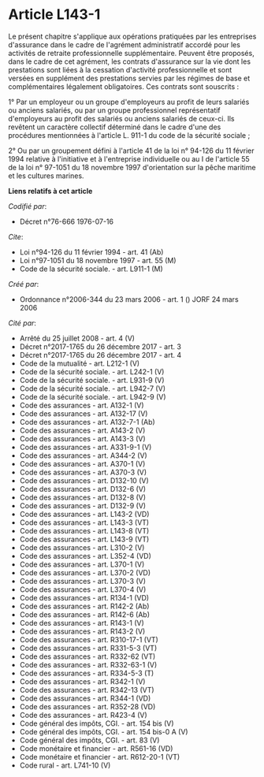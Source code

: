 # Article L143-1

Le présent chapitre s'applique aux opérations pratiquées par les entreprises d'assurance dans le cadre de l'agrément
administratif accordé pour les activités de retraite professionnelle supplémentaire. Peuvent être proposés, dans le cadre de
cet agrément, les contrats d'assurance sur la vie dont les prestations sont liées à la cessation d'activité professionnelle
et sont versées en supplément des prestations servies par les régimes de base et complémentaires légalement obligatoires. Ces
contrats sont souscrits :

1° Par un employeur ou un groupe d'employeurs au profit de leurs salariés ou anciens salariés, ou par un groupe professionnel
représentatif d'employeurs au profit des salariés ou anciens salariés de ceux-ci. Ils revêtent un caractère collectif
déterminé dans le cadre d'une des procédures mentionnées à l'article L. 911-1 du code de la sécurité sociale ;

2° Ou par un groupement défini à l'article 41 de la loi n° 94-126 du 11 février 1994 relative à l'initiative et à
l'entreprise individuelle ou au I de l'article 55 de la loi n° 97-1051 du 18 novembre 1997 d'orientation sur la pêche
maritime et les cultures marines.

**Liens relatifs à cet article**

_Codifié par_:

  - Décret n°76-666 1976-07-16

_Cite_:

  - Loi n°94-126 du 11 février 1994 - art. 41 (Ab)
  - Loi n°97-1051 du 18 novembre 1997 - art. 55 (M)
  - Code de la sécurité sociale. - art. L911-1 (M)

_Créé par_:

  - Ordonnance n°2006-344 du 23 mars 2006 - art. 1 () JORF 24 mars 2006

_Cité par_:

  - Arrêté du 25 juillet 2008 - art. 4 (V)
  - Décret n°2017-1765 du 26 décembre 2017 - art. 3
  - Décret n°2017-1765 du 26 décembre 2017 - art. 4
  - Code de la mutualité - art. L212-1 (V)
  - Code de la sécurité sociale. - art. L242-1 (V)
  - Code de la sécurité sociale. - art. L931-9 (V)
  - Code de la sécurité sociale. - art. L942-7 (V)
  - Code de la sécurité sociale. - art. L942-9 (V)
  - Code des assurances - art. A132-1 (V)
  - Code des assurances - art. A132-17 (V)
  - Code des assurances - art. A132-7-1 (Ab)
  - Code des assurances - art. A143-2 (V)
  - Code des assurances - art. A143-3 (V)
  - Code des assurances - art. A331-9-1 (V)
  - Code des assurances - art. A344-2 (V)
  - Code des assurances - art. A370-1 (V)
  - Code des assurances - art. A370-3 (V)
  - Code des assurances - art. D132-10 (V)
  - Code des assurances - art. D132-6 (V)
  - Code des assurances - art. D132-8 (V)
  - Code des assurances - art. D132-9 (V)
  - Code des assurances - art. L143-2 (VD)
  - Code des assurances - art. L143-3 (VT)
  - Code des assurances - art. L143-8 (VT)
  - Code des assurances - art. L143-9 (VT)
  - Code des assurances - art. L310-2 (V)
  - Code des assurances - art. L352-4 (VD)
  - Code des assurances - art. L370-1 (V)
  - Code des assurances - art. L370-2 (VD)
  - Code des assurances - art. L370-3 (V)
  - Code des assurances - art. L370-4 (V)
  - Code des assurances - art. R134-1 (VD)
  - Code des assurances - art. R142-2 (Ab)
  - Code des assurances - art. R142-6 (Ab)
  - Code des assurances - art. R143-1 (V)
  - Code des assurances - art. R143-2 (V)
  - Code des assurances - art. R310-17-1 (VT)
  - Code des assurances - art. R331-5-3 (VT)
  - Code des assurances - art. R332-62 (VT)
  - Code des assurances - art. R332-63-1 (V)
  - Code des assurances - art. R334-5-3 (T)
  - Code des assurances - art. R342-1 (V)
  - Code des assurances - art. R342-13 (VT)
  - Code des assurances - art. R344-1 (VD)
  - Code des assurances - art. R352-28 (VD)
  - Code des assurances - art. R423-4 (V)
  - Code général des impôts, CGI. - art. 154 bis (V)
  - Code général des impôts, CGI. - art. 154 bis-0 A (V)
  - Code général des impôts, CGI. - art. 83 (V)
  - Code monétaire et financier - art. R561-16 (VD)
  - Code monétaire et financier - art. R612-20-1 (VT)
  - Code rural - art. L741-10 (V)
